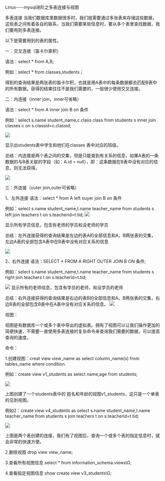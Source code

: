  Linux----mysql进阶之多表连接与视图

多表连接
  当我们数据库里数据很多时，我们就需要通过多张表来存储这些数据，这些表之间有着各自的联系，当我们需要某些信息时，要从多个表里查找数据，我们要用到多表连接。

以下是需要用到的表的属性。

一：交叉连接（笛卡尔乘积）

语法：select * from A,B;

例如：select * from classes,students；

  得到的查询结果是两张表的笛卡尔积，也就是用A表中的每条数据都去匹配B表中的所有数据，获得的结果往往不是我们需要的，一般很少使用交叉连接。

二：内连接（inner join，inner可省略）

语法：select * from A inner join B on 条件

例如：select s.name student_name,c.class class from students s inner join classes c on s.classid=c.classid;

![](https://i.imgur.com/eN6zelS.png)

显示出students表中学生和他们在classes 表中对应的班级。

总结：内连接是两个表之间的交集，但是只能查到有关系的信息，如果A表的一条数据的与B表关联的字段（如：A.id = null），即：这条数据在B表中没有对应的信息，则无法获得。

![](https://i.imgur.com/5RKOweB.png)




三：外连接（outer join,outer可省略）

1、左外连接
语法：select * from A   left  ouyer  join B on 条件

例如：select s.name student_name,t.name teacher_name from students s left join teachers t on s.teacherid=t.tid;
![](https://i.imgur.com/XDjdVkz.png)

显示所有学员信息，包含有老师的学员和没老师的学员

总结：左外连接获得的查询结果是左边的表A的全部信息和A，B两张表的交集，左边A表的全部包含A表中在B表中没有对应关系的信息

![](https://i.imgur.com/Wsqq0zM.png)

2、右外连接
语法：SELECT * FROM A RIGHT OUTER JOIN B ON 条件;

例如：select s.name student_name,t.name teacher_name from students s right join teachers t on s.teacherid=t.tid;

![](https://i.imgur.com/DTZqSWO.png)
显示所有的老师信息，包含有学员的老师，和没学员的老师

总结：右外连接获得的查询结果是右边的表B的全部信息和A，B两张表的交集，右边B表的全部包含B表中在A表中没有对应关系的信息。
![](https://i.imgur.com/eGtp484.png)


视图：

视图是有数据库一个或多个表中导出的虚拟表。拥有了视图可以让我们操作更加的简便快速，不需要一直使用多表连接的复杂命令来查询我们需要的数据，可以提高查询的速度。

命令：




1.创建视图：creat view view_name as select column_name(s) from tables_name where condition.

 例如：create view v1_students as select name,age from students;

![](https://i.imgur.com/5AYnMae.png)
 
   
上图创建了一个students表中的 姓名和年龄的视图v1_students，这只是一个单表的见到视图。

例如2：create view v4_students as select s.name student_name,t.name teacher_name from students s join teachers t on s.teacherid=t.tid;

![](https://i.imgur.com/yYhShOG.png)
 

上图是两个表创建的连接，我们有了视图后，查询一个或多个表的指定信息时，就会非常的快速方便。 

2.删除视图
drop view view_name;

3.查看所有视图信息
 select * from information_schema.views\G;

4.查看指定视图信息
  show create view v3_students\G;

